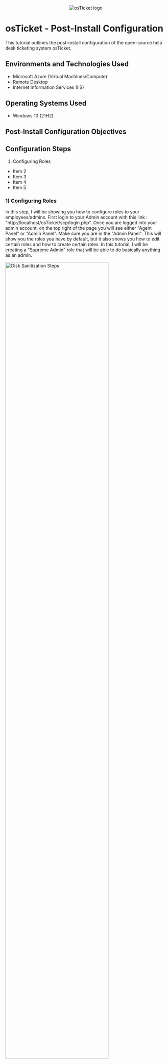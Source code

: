 <p align="center">
<img src="https://i.imgur.com/Clzj7Xs.png" alt="osTicket logo"/>
</p>

<h1>osTicket - Post-Install Configuration</h1>
This tutorial outlines the post-install configuration of the open-source help desk ticketing system osTicket.<br />


<h2>Environments and Technologies Used</h2>

- Microsoft Azure (Virtual Machines/Compute)
- Remote Desktop
- Internet Information Services (IIS)

<h2>Operating Systems Used </h2>

- Windows 10</b> (21H2)

<h2>Post-Install Configuration Objectives</h2>


<h2>Configuration Steps</h2>

1) Configuring Roles
- Item 2
- Item 3
- Item 4
- Item 5

<h3> 1) Configuring Roles</h3>

<p>In this step, I will be showing you how to configure roles to your employees/admins. First login to your Admin account with this link : "http://localhost/osTicket/scp/login.php". Once you are logged into your admin account, on the top right of the page you will see either "Agent Panel" or "Admin Panel". Make sure you are in the "Admin Panel". This will show you the roles you have by default, but it also shows you how to edit certain roles and how to create certain roles. In this tutorial, I will be creating a "Supreme Admin" role that will be able to do basically anything as an admin. </p>

<p>
<img src="https://i.imgur.com/4YWjpPw.png" height="80%" width="80%" alt="Disk Sanitization Steps"/>
</p>

<h3> 2) Configuring Departments</h3>

<p>If you are wanting to create certain departments and permissions within these departments, after you have created your roles you can select the "Departments" option just to the right of the "Roles" option. This will bring you to the "Add New Department" window within the Admin Panel, Select "Add New Department and punch in the information you see as fit for the department you are creating. Once you are done creating your department, you can then press the "Create Dept" button on the bottom of the page.</p>

<img src="https://i.imgur.com/DUSkjV2.png" height="80%" width="80%" alt="Disk Sanitization Steps"/>
<img src="https://i.imgur.com/4opS7aY.png" height="80%" width="80%" alt="Disk Sanitization Steps"/>

<h3> 3) Configuring Teams</h3>

<p>The purpose of creating "Teams" is to help you categorise people that are in different departments (For Example: Online Banking). To find "Teams", go to where you found the "Departments" Column and on the left you will see a "Teams" column. Select "Add New Team". This is where you can create "Teams" within OsTicket. </p>

<img src="https://i.imgur.com/beJJui0.png" height="80%" width="80%" alt="Disk Sanitization Steps"/>
<img src="https://i.imgur.com/sC7KfIB.png" height="80%" width="80%" alt="Disk Sanitization Steps"/>

<h3> 4) Ticket Permission</h3>

<p>This next step will allow anyone to create a ticket even if they are not in the system. To do this you will need to be in the "Admin Panel" and select "Settings" -> "User Settings" -> and make sure to <b>UNCHECK</b> "Require registration and login to create tickets". Make sure to save changes when you are done.</p>

<img src="https://i.imgur.com/Aiy83sH.png" height="80%" width="80%" alt="Disk Sanitization Steps"/>

<h3> 5) Configuring Agents</h3>

<p>In this step you will learn how to add "Agents" in OsTicket. First you will need to be in your "Admin Panel", go to "Agents" -> "Add New Agent"</p>

<img src="https://i.imgur.com/eTNky7o.png" height="80%" width="80%" alt="Disk Sanitization Steps"/>

<p>In this step, I will be creating 2 new agents but, you can make as many as you need. You can also assign "Access", "Permissions" and "Teams" to this new agent while you are creating them. </p>

<img src="https://i.imgur.com/djXrSwE.png" height="80%" width="80%" alt="Disk Sanitization Steps"/>

<h3> 6) Adding New Users</h3>

<p>In this step, we will go over how to create user accounts for clients. Make sure you are in "Agent Panel" (which can also be classified as "Staff Control Panel"), Go to "Users" and "Add User".</p>

<img src="https://i.imgur.com/aYjjVS4.png" height="80%" width="80%" alt="Disk Sanitization Steps"/>

<h3> 6) Configuring SLA's (Service Level Agreements)</h3>

<p>This step will include creating your SLA's specific to your company. this will help delegate the severity of your tickets, how long will it take to finish your tickets and what schedule your tickets will be listed as: Business hours (24/5 or 24/7). First switch back to your "Admin Panel", then go to "Manage" -> "SLA" and "Add New SLA Plan".  </p>

<img src="https://i.imgur.com/B2CFz7s.png" height="80%" width="80%" alt="Disk Sanitization Steps"/>

<p>We will be creating 3 different SLA's in this tutorial :</p> 
<p>Sev-A (Grace Period: 1 hour, Schedule: 24/7)</p>
<p>Sev-B (Grace Period: 4 hours, Schedule: 24/7)</p>
<p>Sev-C (Grace Period: 8 hours, Business Hours)</p>

<img src="https://i.imgur.com/h7c9392.png" height="80%" width="80%" alt="Disk Sanitization Steps"/>

<h3> 7) Creating Help Topics</h3>

<p>Help Topics are what your users and employees will use to help categorise your tickets. For Example: One of your admins is having computer issues, we can list a ticket under "Personal Computer Issues" so that when someone opens that ticket, they have a general understanding on what that ticket is about.</p>

<p>In order for you to get to creating your "Help Topics", you will need to be in the "Admin Panel" -> "Manage" then go to "Help Topics" and click on "Add New Help Topic".</p>

<img src="https://i.imgur.com/xBiVw0n.png" height="80%" width="80%" alt="Disk Sanitization Steps"/>

<p>By default, you will already have some "Help Topics" available. If you choose to, you can either leave them or delete them by clicking the checkmark box on the left of the topic, going over to "More" on the right, clicking the down arrow and selecting "Delete".</p>

<img src="https://i.imgur.com/wsDdFdc.png" height="80%" width="80%" alt="Disk Sanitization Steps"/>

<p>This concludes our OsTicket Post Installation Proccess! Congratulation and I hope this helped!</p>

<p>
Lorem ipsum dolor sit amet, consectetur adipiscing elit, sed do eiusmod tempor incididunt ut labore et dolore magna aliqua. Ut enim ad minim veniam, quis nostrud exercitation ullamco laboris nisi ut aliquip ex ea commodo consequat. Duis aute irure dolor in reprehenderit in voluptate velit esse cillum dolore eu fugiat nulla pariatur.
</p>

<br />

<p>
<img src="https://i.imgur.com/DJmEXEB.png" height="80%" width="80%" alt="Disk Sanitization Steps"/>
</p>
<p>
Lorem ipsum dolor sit amet, consectetur adipiscing elit, sed do eiusmod tempor incididunt ut labore et dolore magna aliqua. Ut enim ad minim veniam, quis nostrud exercitation ullamco laboris nisi ut aliquip ex ea commodo consequat. Duis aute irure dolor in reprehenderit in voluptate velit esse cillum dolore eu fugiat nulla pariatur.
</p>
<br />

<p>
<img src="https://i.imgur.com/DJmEXEB.png" height="80%" width="80%" alt="Disk Sanitization Steps"/>
</p>
<p>
Lorem ipsum dolor sit amet, consectetur adipiscing elit, sed do eiusmod tempor incididunt ut labore et dolore magna aliqua. Ut enim ad minim veniam, quis nostrud exercitation ullamco laboris nisi ut aliquip ex ea commodo consequat. Duis aute irure dolor in reprehenderit in voluptate velit esse cillum dolore eu fugiat nulla pariatur.
</p>
<br />
